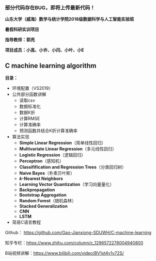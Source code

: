 ### 部分代码存在BUG，即将上传最新代码！

**山东大学（威海）数学与统计学院2018级数据科学与人工智能实验班**

**暑假科研实训项目**

**指导教师：郭亮**

**项目成员：小高、小许、小闫、小叶、小E**

## C machine learning algorithm

**目录：**

- 环境配置（VS2019）
- 公共部分函数讲解
  - 读取csv
  - 数据标准化
  - 数据K折
  - 计算RMSE
  - 计算准确率
  - 预测函数并结合K折计算准确率
- 算法实现
  - **Simple Linear Regression**（简单线性回归）
  - **Multivariate Linear Regression**（多元线性回归）
  - **Logistic Regression**（逻辑回归）
  - **Perceptron**（感知机）
  - **Classifification and Regression Trees**（分类回归树）
  - **Naive Bayes**（朴素贝叶斯）
  - **$k$-Nearest Neighbors**
  - **Learning Vector Quantization**（学习向量量化）
  - **Backpropagation**
  - **Bootstrap Aggregation**
  - **Random Forest**（随机森林）
  - **Stacked Generalization**
  - **CNN**
  - **LSTM**
- 简易C语言教程



Github： https://github.com/Gao-Jianxiong-SDUWH/C-machine-learning

知乎专栏：https://www.zhihu.com/column/c_1296572278004940800

B站视频讲解：https://www.bilibili.com/video/BV1st4y1v72S/
